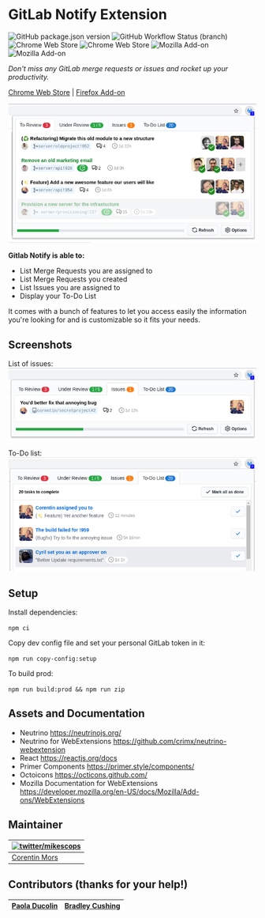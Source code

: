# GitLab Notify Extension

![GitHub package.json version](https://img.shields.io/github/package-json/v/mikescops/gitlab-notify-extension) ![GitHub Workflow Status (branch)](https://img.shields.io/github/workflow/status/mikescops/gitlab-notify-extension/Lint%20&%20Build%20CI/master) ![Chrome Web Store](https://img.shields.io/chrome-web-store/v/ekfpkkhpemajcbniegjicehdphdabhop) ![Chrome Web Store](https://img.shields.io/chrome-web-store/users/ekfpkkhpemajcbniegjicehdphdabhop) ![Mozilla Add-on](https://img.shields.io/amo/v/gitlab-notify) ![Mozilla Add-on](https://img.shields.io/amo/users/gitlab-notify)

_Don't miss any GitLab merge requests or issues and rocket up your productivity._

[Chrome Web Store](https://chrome.google.com/webstore/detail/ekfpkkhpemajcbniegjicehdphdabhop) | [Firefox Add-on](https://addons.mozilla.org/en-US/firefox/addon/gitlab-notify/)

![Preview of the browser extension: 23/09/2020](./previews/preview-reviews.png)

**Gitlab Notify is able to:**

-   List Merge Requests you are assigned to
-   List Merge Requests you created
-   List Issues you are assigned to
-   Display your To-Do List

It comes with a bunch of features to let you access easily the information you're looking for and is customizable so it fits your needs.

## Screenshots

List of issues:
![Preview of the issues: 23/09/2020](./previews/preview-issues.png)

To-Do list:
![Preview of the todo: 23/09/2020](./previews/preview-todo.png)

## Setup

Install dependencies:

`npm ci`

Copy dev config file and set your personal GitLab token in it:

`npm run copy-config:setup`

To build prod:

`npm run build:prod && npm run zip`

## Assets and Documentation

-   Neutrino https://neutrinojs.org/
-   Neutrino for WebExtensions https://github.com/crimx/neutrino-webextension
-   React https://reactjs.org/docs
-   Primer Components https://primer.style/components/
-   Octoicons https://octicons.github.com/
-   Mozilla Documentation for WebExtensions https://developer.mozilla.org/en-US/docs/Mozilla/Add-ons/WebExtensions

## Maintainer

| [![twitter/mikescops](https://avatars0.githubusercontent.com/u/4266283?s=100&v=4)](https://pixelswap.fr 'Personal Website') |
| --------------------------------------------------------------------------------------------------------------------------- |
| [Corentin Mors](https://pixelswap.fr/)                                                                                      |

## Contributors (thanks for your help!)

| [Paola Ducolin](https://github.com/pducolin) | [Bradley Cushing](https://github.com/bradcush) |
| -------------------------------------------- | ---------------------------------------------- |

